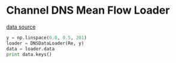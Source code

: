# Channel DNS Mean Flow Loader

[data source](http://turbulence.ices.utexas.edu/) 

```python
y = np.linspace(0.0, 0.5, 201)
loader = DNSDataLoader(Re, y)
data = loader.data
print data.keys()
```